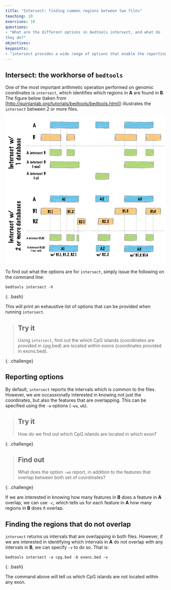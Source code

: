 ```yaml
---
title: "Intersect: finding common regions between two files"
teaching: 10
exercises: 10
questions:
- "What are the different options in bedtools intersect, and what do
they do?"
objectives:
keypoints:
- "intersect provides a wide range of options that enable the reporting of different results."
---
```



## Intersect: the workhorse of `bedtools`

One of the most important arithmetic operation performed on genomic
coordinates is `intersect`, which identifies which regions in **A**
are found in **B**. The figure below (taken from
[http://quinlanlab.org/tutorials/bedtools/bedtools.html]) illustrates
the `intersect` between 2 or more files. 

![Intersection of 2 or more regions](../fig/intersect.png)

To find out what the options are for `intersect`, simply issue the
following on the command line: 

~~~
bedtools intersect -h 
~~~
{: .bash}

This will print an exhaustive list of options that can be provided
when running `intersect`. 

> ## Try it
>
> Using `intersect`, find out the which CpG islands (coordinates are
> provided in cpg.bed) are located within exons (coordinates provided
> in exons.bed).
>
>
{: .challenge}

## Reporting options
By default, `intersect` reports the intervals which is common to the
files. However, we are occassionally interested in knowing not just
the coordinates, but also the features that are overlapping. This can
be specified using the `-w` options (`-wa`, `wb`). 

> ## Try it
> 
> How do we find out which CpG islands are located in which exon? 
> 
{: .challenge}

> ## Find out
>
> What does the option `-wo` report, in addition to the features that
> overlap between both set of coordinates?
>
{: .challenge}

If we are interested in knowing how many features in **B** does a
feature in **A** overlap, we can use `-c`, which tells us for each
feature in **A** how many regions in **B** does it overlap. 

## Finding the regions that do not overlap
`intersect` returns us intervals that are overlapping in both
files. However, if we are interested in identifying which intervals in
**A** do not overlap with any intervals in  **B**, we can specify `-v`
to do so. That is:

~~~
bedtools intersect -a cpg.bed -b exons.bed -v
~~~
{: .bash}

The command above will tell us which CpG islands are not located
within any exon. 

